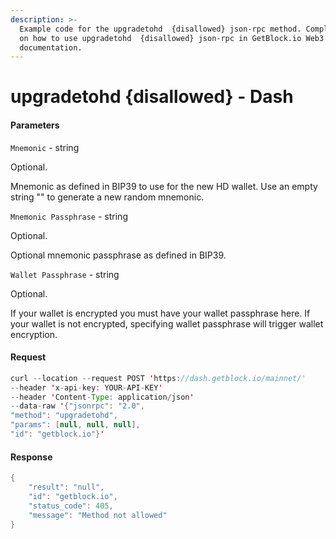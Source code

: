 ```yaml
---
description: >-
  Example code for the upgradetohd  {disallowed} json-rpc method. Сomplete guide
  on how to use upgradetohd  {disallowed} json-rpc in GetBlock.io Web3
  documentation.
---
```


# upgradetohd {disallowed} - Dash

#### Parameters

`Mnemonic` - string

Optional.

Mnemonic as defined in BIP39 to use for the new HD wallet. Use an empty string "" to generate a new random mnemonic.

`Mnemonic Passphrase` - string

Optional.

Optional mnemonic passphrase as defined in BIP39.

`Wallet Passphrase` - string

Optional.

If your wallet is encrypted you must have your wallet passphrase here. If your wallet is not encrypted, specifying wallet passphrase will trigger wallet encryption.

#### Request

```java
curl --location --request POST 'https://dash.getblock.io/mainnet/' 
--header 'x-api-key: YOUR-API-KEY' 
--header 'Content-Type: application/json' 
--data-raw '{"jsonrpc": "2.0",
"method": "upgradetohd",
"params": [null, null, null],
"id": "getblock.io"}'
```

#### Response

```java
{
    "result": "null",
    "id": "getblock.io",
    "status_code": 405,
    "message": "Method not allowed"
}
```
